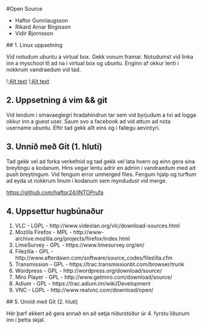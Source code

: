 #Open Source

<ul>
<li>Haftor Gunnlaugsson</li>
<li>Rikard Arnar Birgisson</li>
<li>Vidir Bjornsson</li>
</ul>
## 1. Linux uppsetning


Vid notudum ubuntu a virtual box. Gekk vonum framar. Notudumst vid linka inn a  myschool til ad na i virtual box og ubuntu. Enginn af okkur lenti i nokkrum vandraedum vid tad. 

!;[Alt text](/home/ubuntu/INTOmarkdown/mynd.jpg)
!;[Alt text](/home/ubuntu/INTOmarkdown/mynd.jpg "mynd")

## 2. Uppsetning á vim && git

Vid lendum i smavaeglegri hradahindrun tar sem vid byrjudum a tvi ad logga okkur inn a guest user. Saum svo a facebook ad vid attum ad nota username ubuntu. Eftir tad gekk allt eins og i fallegu aevintyri.

## 3. Unnið með Git (1. hluti)

Tad gekk vel ad forka verkefnid og tad gekk vel lata hvern og einn gera sina breytingu a kodanum. Hins vegar lentu adrir en admin i vandraedum med ad push breytingum. Vid fengum error unmerged files. Fengum hjalp og turftum ad eyda ut nokkrum linum i kodanum sem myndudust vid merge.

https://github.com/haftor24/INTOPrufa

## 4. Uppsettur hugbúnaður

<ol>
<li>VLC - LGPL - http://www.videolan.org/vlc/download-sources.html</li> 
<li>Mozilla Firefox - MPL - http://www-archive.mozilla.org/projects/firefox/index.html</li>
<li>LimeSurvey - GPL - https://www.limesurvey.org/en/</li>  
<li>Filezilla - GPL -http://www.afterdawn.com/software/source_codes/filezilla.cfm</li>
<li>Transmission - GPL - https://trac.transmissionbt.com/browser/trunk</li> 
<li>Wordpress - GPL - http://wordpress.org/download/source/</li> 
<li>Miro Player - GPL - http://www.getmiro.com/download/source/</li> 
<li>Adium - GPL - https://trac.adium.im/wiki/Development</li>
<li>VNC - LGPL - http://www.realvnc.com/download/open/</li>
</ol>
## 5. Unnið með Git (2. hluti)

Hér þarf ekkert að gera annað en að setja niðurstöður úr 4. fyrstu liðunum inn í þetta skjal.
